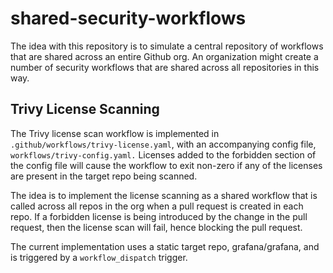 # shared-security-workflows

The idea with this repository is to simulate a central repository of workflows that are shared across an entire Github org. An organization might create a number of security workflows that are shared across all repositories in this way.  

## Trivy License Scanning

The Trivy license scan workflow is implemented in `.github/workflows/trivy-license.yaml`, with an accompanying config file, `workflows/trivy-config.yaml.` Licenses added to the forbidden section of the config file will cause the workflow to exit non-zero if any of the licenses are present in the target repo being scanned.

The idea is to implement the license scanning as a shared workflow that is called across all repos in the org when a pull request is created in each repo. If a forbidden license is being introduced by the change in the pull request, then the license scan will fail, hence blocking the pull request.

The current implementation uses a static target repo, grafana/grafana, and is triggered by a `workflow_dispatch` trigger.
